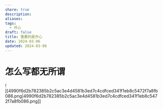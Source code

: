 ```yaml
---
share: true
description: 
aliases: 
tags:
  - 开心
draft: false
title: 重要的是开心
date: 2024-03-06
updated: 2024-03-06
---
```

# 怎么写都无所谓

![[4990f6d2b782385b2c5ac3e4d4581b3ed7c4cdfced341f1eb8c5472f7a8fb086.png|4990f6d2b782385b2c5ac3e4d4581b3ed7c4cdfced341f1eb8c5472f7a8fb086.png]]